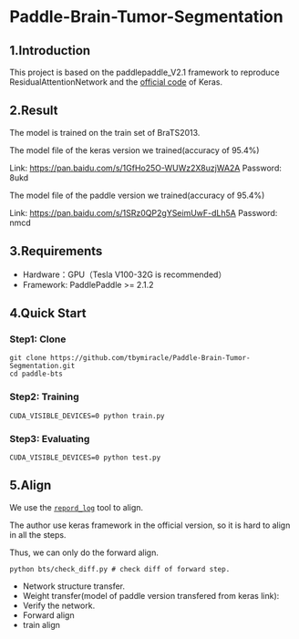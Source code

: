 # Paddle-Brain-Tumor-Segmentation

## 1.Introduction
This project is based on the paddlepaddle_V2.1 framework to reproduce ResidualAttentionNetwork and the [official code](https://github.com/jadevaibhav/Brain-Tumor-Segmentation-using-Deep-Neural-networks) of Keras.

## 2.Result

The model is trained on the train set of BraTS2013.

The model file of the keras version we trained(accuracy of 95.4%)

Link: https://pan.baidu.com/s/1GfHo25O-WUWz2X8uzjWA2A  Password: 8ukd

The model file of the paddle version we trained(accuracy of 95.4%)

Link: https://pan.baidu.com/s/1SRz0QP2gYSeimUwF-dLh5A  Password: nmcd


## 3.Requirements

 * Hardware：GPU（Tesla V100-32G is recommended）
 * Framework:  PaddlePaddle >= 2.1.2


## 4.Quick Start

### Step1: Clone

``` 
git clone https://github.com/tbymiracle/Paddle-Brain-Tumor-Segmentation.git
cd paddle-bts
``` 

### Step2: Training

```  
CUDA_VISIBLE_DEVICES=0 python train.py
```  
### Step3: Evaluating

```  
CUDA_VISIBLE_DEVICES=0 python test.py
```  

## 5.Align

We use the [`repord_log`](https://github.com/WenmuZhou/reprod_log) tool to align.

The author use keras framework in the official version, so it is hard to align in all the steps.

Thus, we can only do the forward align.

```  
python bts/check_diff.py # check diff of forward step.
```  

 * Network structure transfer.
 * Weight transfer(model of paddle version transfered from keras link): 
 * Verify the network.
 * Forward align
 * train align

